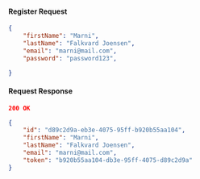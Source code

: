 #### Register Request
```json
{
    "firstName": "Marni",
    "lastName": "Falkvard Joensen",
    "email": "marni@mail.com",
    "password": "password123",

}
```

#### Request Response

```json
200 OK
```
```json
{
    "id": "d89c2d9a-eb3e-4075-95ff-b920b55aa104",
    "firstName": "Marni",
    "lastName": "Falkvard Joensen",
    "email": "marni@mail.com",
    "token": "b920b55aa104-db3e-95ff-4075-d89c2d9a"
}
```
